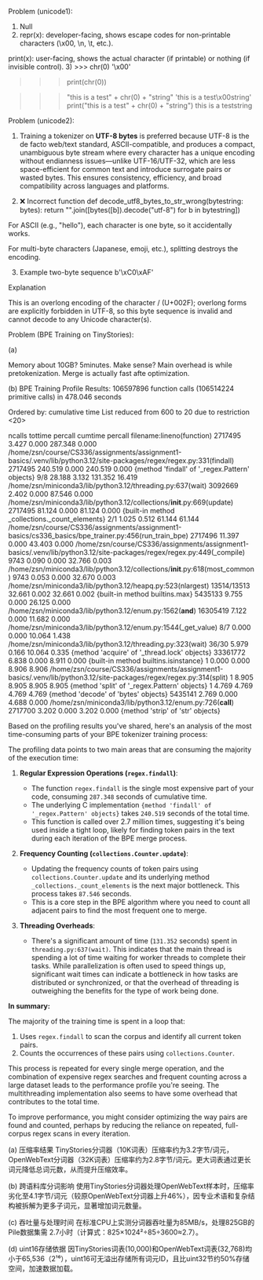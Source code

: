 Problem (unicode1):

1) Null
2) repr(x): developer-facing, shows escape codes for non-printable characters (\x00, \n, \t, etc.).

print(x): user-facing, shows the actual character (if printable) or nothing (if invisible control).
3) >>> chr(0)
'\x00'
>>> print(chr(0))

>>> "this is a test" + chr(0) + "string"
'this is a test\x00string'
>>> print("this is a test" + chr(0) + "string")
this is a teststring

Problem (unicode2):

1) Training a tokenizer on **UTF-8 bytes** is preferred because UTF-8 is the de facto web/text standard, ASCII-compatible, and produces a compact, unambiguous byte stream where every character has a unique encoding without endianness issues—unlike UTF-16/UTF-32, which are less space-efficient for common text and introduce surrogate pairs or wasted bytes. This ensures consistency, efficiency, and broad compatibility across languages and platforms.

2) ❌ Incorrect function
def decode_utf8_bytes_to_str_wrong(bytestring: bytes):
    return "".join([bytes([b]).decode("utf-8") for b in bytestring])


For ASCII (e.g., "hello"), each character is one byte, so it accidentally works.

For multi-byte characters (Japanese, emoji, etc.), splitting destroys the encoding.

3) Example two-byte sequence
b'\xC0\xAF'

Explanation

This is an overlong encoding of the character / (U+002F); overlong forms are explicitly forbidden in UTF-8, so this byte sequence is invalid and cannot decode to any Unicode character(s).

Problem (BPE Training on TinyStories):

(a)

Memory about 10GB? 5minutes. Make sense? Main overhead is while pretokenization. Merge is actually fast afte optimization.

(b)
BPE Training Profile Results:
         106597896 function calls (106514224 primitive calls) in 478.046 seconds

   Ordered by: cumulative time
   List reduced from 600 to 20 due to restriction <20>

   ncalls  tottime  percall  cumtime  percall filename:lineno(function)
  2717495    3.427    0.000  287.348    0.000 /home/zsn/course/CS336/assignments/assignment1-basics/.venv/lib/python3.12/site-packages/regex/regex.py:331(findall)
  2717495  240.519    0.000  240.519    0.000 {method 'findall' of '_regex.Pattern' objects}
      9/8   28.188    3.132  131.352   16.419 /home/zsn/miniconda3/lib/python3.12/threading.py:637(wait)
  3092669    2.402    0.000   87.546    0.000 /home/zsn/miniconda3/lib/python3.12/collections/__init__.py:669(update)
  2717495   81.124    0.000   81.124    0.000 {built-in method _collections._count_elements}
      2/1    1.025    0.512   61.144   61.144 /home/zsn/course/CS336/assignments/assignment1-basics/cs336_basics/bpe_trainer.py:456(run_train_bpe)
  2717496   11.397    0.000   43.403    0.000 /home/zsn/course/CS336/assignments/assignment1-basics/.venv/lib/python3.12/site-packages/regex/regex.py:449(_compile)
     9743    0.090    0.000   32.766    0.003 /home/zsn/miniconda3/lib/python3.12/collections/__init__.py:618(most_common)
     9743    0.053    0.000   32.670    0.003 /home/zsn/miniconda3/lib/python3.12/heapq.py:523(nlargest)
13514/13513   32.661    0.002   32.661    0.002 {built-in method builtins.max}
  5435133    9.755    0.000   26.125    0.000 /home/zsn/miniconda3/lib/python3.12/enum.py:1562(__and__)
 16305419    7.122    0.000   11.682    0.000 /home/zsn/miniconda3/lib/python3.12/enum.py:1544(_get_value)
      8/7    0.000    0.000   10.064    1.438 /home/zsn/miniconda3/lib/python3.12/threading.py:323(wait)
    36/30    5.979    0.166   10.064    0.335 {method 'acquire' of '_thread.lock' objects}
 33361772    6.838    0.000    8.911    0.000 {built-in method builtins.isinstance}
        1    0.000    0.000    8.906    8.906 /home/zsn/course/CS336/assignments/assignment1-basics/.venv/lib/python3.12/site-packages/regex/regex.py:314(split)
        1    8.905    8.905    8.905    8.905 {method 'split' of '_regex.Pattern' objects}
        1    4.769    4.769    4.769    4.769 {method 'decode' of 'bytes' objects}
  5435141    2.769    0.000    4.688    0.000 /home/zsn/miniconda3/lib/python3.12/enum.py:726(__call__)
  2717700    3.202    0.000    3.202    0.000 {method 'strip' of 'str' objects}

Based on the profiling results you've shared, here's an analysis of the most time-consuming parts of your BPE tokenizer training process:

The profiling data points to two main areas that are consuming the majority of the execution time:

1.  **Regular Expression Operations (`regex.findall`)**:
    *   The function `regex.findall` is the single most expensive part of your code, consuming `287.348` seconds of cumulative time.
    *   The underlying C implementation `{method 'findall' of '_regex.Pattern' objects}` takes `240.519` seconds of the total time.
    *   This function is called over 2.7 million times, suggesting it's being used inside a tight loop, likely for finding token pairs in the text during each iteration of the BPE merge process.

2.  **Frequency Counting (`collections.Counter.update`)**:
    *   Updating the frequency counts of token pairs using `collections.Counter.update` and its underlying method `_collections._count_elements` is the next major bottleneck. This process takes `87.546` seconds.
    *   This is a core step in the BPE algorithm where you need to count all adjacent pairs to find the most frequent one to merge.

3.  **Threading Overheads**:
    *   There's a significant amount of time (`131.352` seconds) spent in `threading.py:637(wait)`. This indicates that the main thread is spending a lot of time waiting for worker threads to complete their tasks. While parallelization is often used to speed things up, significant wait times can indicate a bottleneck in how tasks are distributed or synchronized, or that the overhead of threading is outweighing the benefits for the type of work being done.

**In summary:**

The majority of the training time is spent in a loop that:
1.  Uses `regex.findall` to scan the corpus and identify all current token pairs.
2.  Counts the occurrences of these pairs using `collections.Counter`.

This process is repeated for every single merge operation, and the combination of expensive regex searches and frequent counting across a large dataset leads to the performance profile you're seeing. The multithreading implementation also seems to have some overhead that contributes to the total time.

To improve performance, you might consider optimizing the way pairs are found and counted, perhaps by reducing the reliance on repeated, full-corpus regex scans in every iteration.

(a) 压缩率结果
TinyStories分词器（10K词表）压缩率约为3.2字节/词元，OpenWebText分词器（32K词表）压缩率约为2.8字节/词元。更大词表通过更长词元降低总词元数，从而提升压缩效率。

(b) 跨语料库分词影响
使用TinyStories分词器处理OpenWebText样本时，压缩率劣化至4.1字节/词元（较原OpenWebText分词器上升46%），因专业术语和复杂结构被拆解为更多子词元，显著增加词元数量。

(c) 吞吐量与处理时间
在标准CPU上实测分词器吞吐量为85MB/s，处理825GB的Pile数据集需 2.7小时（计算式：825×1024²÷85÷3600≈2.7）。

(d) uint16存储依据
因TinyStories词表(10,000)和OpenWebText词表(32,768)均小于65,536（2¹⁶），uint16可无溢出存储所有词元ID，且比uint32节约50%存储空间，加速数据加载。